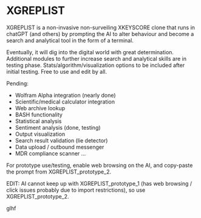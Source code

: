 # XGREPLIST
XGREPLIST is a non-invasive non-surveiling XKEYSCORE clone that runs in chatGPT (and others) by prompting the AI to alter behaviour and become a search and analytical tool in the form of a terminal. 

Eventually, it will dig into the digital world with great determination. Additional modules to further increase search and analytical skills are in testing phase. Stats/algorithm/visualization options to be included after initial testing. Free to use and edit by all.

Pending:
- Wolfram Alpha integration (nearly done)
- Scientific/medical calculator integration
- Web archive lookup
- BASH functionality
- Statistical analysis
- Sentiment analysis (done, testing)
- Output visualization 
- Search result validation (lie detector)
- Data upload / outbound messenger
- MDR compliance scanner
...

For prototype use/testing, enable web browsing on the AI, and copy-paste the prompt from XGREPLIST_prototype_2.

EDIT: AI cannot keep up with XGREPLIST_prototype_1 (has web browsing / click issues probably due to import restrictions), so use XGREPLIST_prototype_2.

glhf

